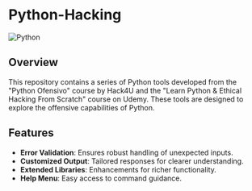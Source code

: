 # Python-Hacking
![Python](https://img.shields.io/badge/Python-3776AB?style=for-the-badge&logo=python&logoColor=white)

## Overview
This repository contains a series of Python tools developed from the "Python Ofensivo" course by Hack4U and the "Learn Python & Ethical Hacking From Scratch" course on Udemy. These tools are designed to explore the offensive capabilities of Python.

## Features
- **Error Validation**: Ensures robust handling of unexpected inputs.
- **Customized Output**: Tailored responses for clearer understanding.
- **Extended Libraries**: Enhancements for richer functionality.
- **Help Menu**: Easy access to command guidance.
